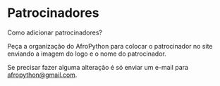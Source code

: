 # Patrocinadores

Como adicionar patrocinadores?

Peça a organização do AfroPython para colocar o patrocinador no site enviando a imagem do logo e o nome do patrocinador.

Se precisar fazer alguma alteração é só enviar um e-mail para afropython@gmail.com.
